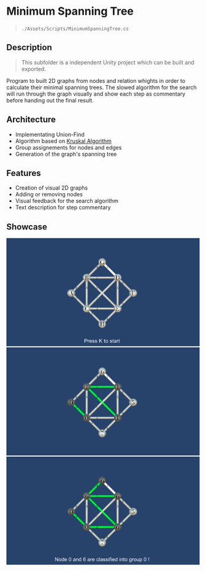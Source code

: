 # Minimum Spanning Tree

> `./Assets/Scripts/MinimumSpanningTree.cs`

## Description

> This subfolder is a independent Unity project which can be built and exported.

Program to built 2D graphs from nodes and relation whights in order to calculate their minimal spanning trees. The slowed algorithm for the search will run through the graph visually and show each step as commentary before handing out the final result.

## Architecture

- Implementating Union-Find
- Algorithm based on [Kruskal Algorithm](https://en.wikipedia.org/wiki/Kruskal%27s_algorithm)
- Group assignements for nodes and edges
- Generation of the graph's spanning tree

## Features

- Creation of visual 2D graphs
- Adding or removing nodes
- Visual feedback for the search algorithm
- Text description for step commentary

## Showcase

![Practical 3 Screenshot 1](../img/practical_3_01.png)
![Practical 3 Screenshot 2](../img/practical_3_02.png)
![Practical 3 Screenshot 3](../img/practical_3_03.png)
